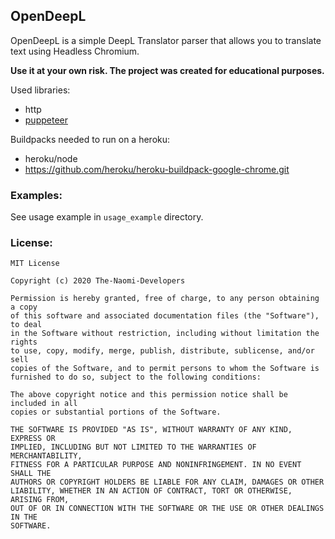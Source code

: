 ## OpenDeepL
OpenDeepL is a simple DeepL Translator parser that allows you to translate text using Headless Chromium.

**Use it at your own risk. The project was created for educational purposes.**

Used libraries:
* http
* [puppeteer](https://github.com/puppeteer/puppeteer)

Buildpacks needed to run on a heroku:
- heroku/node
- https://github.com/heroku/heroku-buildpack-google-chrome.git

### Examples:
See usage example in `usage_example` directory.

### License:
```
MIT License

Copyright (c) 2020 The-Naomi-Developers

Permission is hereby granted, free of charge, to any person obtaining a copy
of this software and associated documentation files (the "Software"), to deal
in the Software without restriction, including without limitation the rights
to use, copy, modify, merge, publish, distribute, sublicense, and/or sell
copies of the Software, and to permit persons to whom the Software is
furnished to do so, subject to the following conditions:

The above copyright notice and this permission notice shall be included in all
copies or substantial portions of the Software.

THE SOFTWARE IS PROVIDED "AS IS", WITHOUT WARRANTY OF ANY KIND, EXPRESS OR
IMPLIED, INCLUDING BUT NOT LIMITED TO THE WARRANTIES OF MERCHANTABILITY,
FITNESS FOR A PARTICULAR PURPOSE AND NONINFRINGEMENT. IN NO EVENT SHALL THE
AUTHORS OR COPYRIGHT HOLDERS BE LIABLE FOR ANY CLAIM, DAMAGES OR OTHER
LIABILITY, WHETHER IN AN ACTION OF CONTRACT, TORT OR OTHERWISE, ARISING FROM,
OUT OF OR IN CONNECTION WITH THE SOFTWARE OR THE USE OR OTHER DEALINGS IN THE
SOFTWARE.
```
